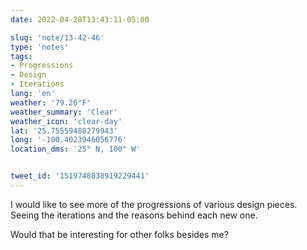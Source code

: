 ```yaml
---
date: 2022-04-28T13:43:11-05:00

slug: 'note/13-42-46'
type: 'notes'
tags:
- Progressions
- Design
- Iterations
lang: 'en'
weather: '79.26°F'
weather_summary: 'Clear'
weather_icon: 'clear-day'
lat: '25.75559488279943'
long: '-100.4023946056776'
location_dms: '25° N, 100° W'


tweet_id: '1519748838919229441'
---
```

I would like to see more of the progressions of various design pieces. Seeing the iterations and the reasons behind each new one.

Would that be interesting for other folks besides me?